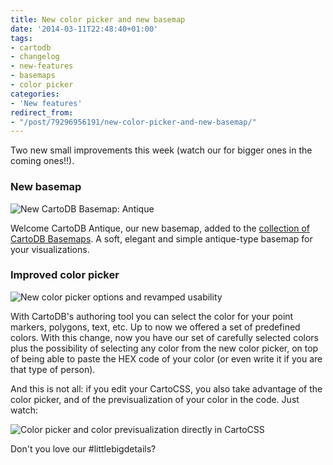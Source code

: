 ```yaml
---
title: New color picker and new basemap
date: '2014-03-11T22:48:40+01:00'
tags:
- cartodb
- changelog
- new-features
- basemaps
- color picker
categories:
- 'New features'
redirect_from:
- "/post/79296956191/new-color-picker-and-new-basemap/"
---
```


Two new small improvements  this week (watch our for bigger ones in the coming ones!!).

### New basemap

<img src="http://i.imgur.com/qd1akaY.gif" alt="New CartoDB Basemap: Antique"/>

Welcome CartoDB Antique, our new basemap, added to the <a href="http://blog.cartodb.com/post/67460068881/cartodb-makes-it-easy-to-add-the-perfect-basemap-to">collection of CartoDB Basemaps</a>. A soft, elegant and simple antique-type basemap for your visualizations.

### Improved color picker

<img src="http://i.imgur.com/OhZY1pA.gif" alt="New color picker options and revamped usability"/>

With CartoDB's authoring tool you can select the color for your point markers, polygons, text, etc. Up to now we offered a set of predefined colors. With this change, now you have our set of carefully selected colors plus the possibility of selecting any color from the new color picker, on top of being able to paste the HEX code of your color (or even write it if you are that type of person).

And this is not all: if you edit your CartoCSS, you also take advantage of the color picker, and of the previsualization of your color in the code. Just watch:

<img src="http://i.imgur.com/8yWZS3x.gif" alt="Color picker and color previsualization directly in CartoCSS"/>

Don't you love our #littlebigdetails?
